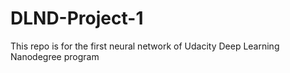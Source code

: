 # DLND-Project-1
This repo is for the first neural network of Udacity Deep Learning Nanodegree program
